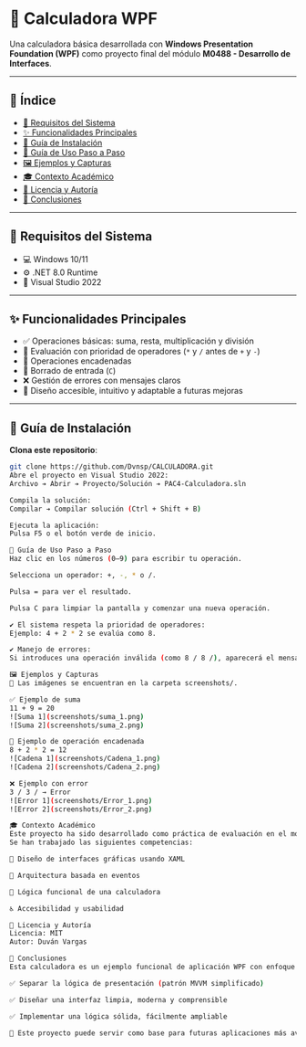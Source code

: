 ﻿# 🧮 Calculadora WPF

Una calculadora básica desarrollada con **Windows Presentation Foundation (WPF)** como proyecto final del módulo **M0488 - Desarrollo de Interfaces**.

---

## 📑 Índice

- [🧰 Requisitos del Sistema](#-requisitos-del-sistema)
- [✨ Funcionalidades Principales](#-funcionalidades-principales)
- [🚀 Guía de Instalación](#-guía-de-instalación)
- [🧭 Guía de Uso Paso a Paso](#-guía-de-uso-paso-a-paso)
- [🖼️ Ejemplos y Capturas](#-ejemplos-y-capturas)
- [🎓 Contexto Académico](#-contexto-académico)
- [📜 Licencia y Autoría](#-licencia-y-autoría)
- [🧠 Conclusiones](#-conclusiones)

---

## 🧰 Requisitos del Sistema

- 💻 Windows 10/11  
- ⚙️ .NET 8.0 Runtime  
- 🧩 Visual Studio 2022  

---

## ✨ Funcionalidades Principales

- ✅ Operaciones básicas: suma, resta, multiplicación y división  
- 🔄 Evaluación con prioridad de operadores (`*` y `/` antes de `+` y `-`)  
- 🔗 Operaciones encadenadas  
- 🧼 Borrado de entrada (`C`)  
- ❌ Gestión de errores con mensajes claros  
- 🎨 Diseño accesible, intuitivo y adaptable a futuras mejoras  

---

## 🚀 Guía de Instalación

 **Clona este repositorio**:

   ```bash
   git clone https://github.com/Dvnsp/CALCULADORA.git
Abre el proyecto en Visual Studio 2022:
Archivo ➔ Abrir ➔ Proyecto/Solución ➔ PAC4-Calculadora.sln

Compila la solución:
Compilar ➔ Compilar solución (Ctrl + Shift + B)

Ejecuta la aplicación:
Pulsa F5 o el botón verde de inicio.

🧭 Guía de Uso Paso a Paso
Haz clic en los números (0–9) para escribir tu operación.

Selecciona un operador: +, -, * o /.

Pulsa = para ver el resultado.

Pulsa C para limpiar la pantalla y comenzar una nueva operación.

✔️ El sistema respeta la prioridad de operadores:
Ejemplo: 4 + 2 * 2 se evalúa como 8.

✔️ Manejo de errores:
Si introduces una operación inválida (como 8 / 8 /), aparecerá el mensaje Error.

🖼️ Ejemplos y Capturas
📌 Las imágenes se encuentran en la carpeta screenshots/.

✅ Ejemplo de suma
11 + 9 = 20
![Suma 1](screenshots/suma_1.png)  
![Suma 2](screenshots/suma_2.png)  

🔄 Ejemplo de operación encadenada
8 + 2 * 2 = 12
![Cadena 1](screenshots/Cadena_1.png)
![Cadena 2](screenshots/Cadena_2.png)

❌ Ejemplo con error
3 / 3 / → Error
![Error 1](screenshots/Error_1.png)
![Error 2](screenshots/Error_2.png)

🎓 Contexto Académico
Este proyecto ha sido desarrollado como práctica de evaluación en el módulo M0488 - Desarrollo de Interfaces.
Se han trabajado las siguientes competencias:

🎨 Diseño de interfaces gráficas usando XAML

🔄 Arquitectura basada en eventos

🧠 Lógica funcional de una calculadora

♿ Accesibilidad y usabilidad

📜 Licencia y Autoría
Licencia: MIT
Autor: Duván Vargas

🧠 Conclusiones
Esta calculadora es un ejemplo funcional de aplicación WPF con enfoque en buenas prácticas de desarrollo de interfaces. Se ha logrado:

✅ Separar la lógica de presentación (patrón MVVM simplificado)

✅ Diseñar una interfaz limpia, moderna y comprensible

✅ Implementar una lógica sólida, fácilmente ampliable

🔧 Este proyecto puede servir como base para futuras aplicaciones más avanzadas, como calculadoras científicas, educativas o con historial de operaciones.
